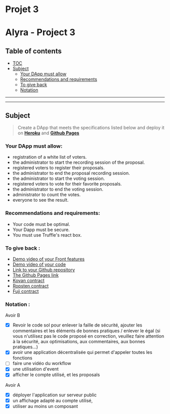 # Projet 3

# Alyra - Project 3

## Table of contents

- [TOC](#Table-of-contents)
- [Subject](#Subject)
    - [Your DApp must allow](#Your-DApp-must-allow)
    - [Recommendations and requirements](#Recommendations-and-requirements)
    - [To give back](#To-give-back)
    - [Notation](#notation)

---

---

## Subject

> Create a DApp that meets the specifications listed below and deploy it on [**Heroku**](https://www.heroku.com/) and [**Github Pages**](https://pages.github.com/)
> 

### **Your DApp must allow:**

- registration of a white list of voters.
- the administrator to start the recording session of the proposal.
- registered voters to register their proposals.
- the administrator to end the proposal recording session.
- the administrator to start the voting session.
- registered voters to vote for their favorite proposals.
- the administrator to end the voting session.
- administrator to count the votes.
- everyone to see the result.

### **Recommendations and requirements:**

- Your code must be optimal.
- Your Dapp must be secure.
- You must use Truffle's react box.

### **To give back :**

- [Demo video of your Front features](https://www.loom.com/share/7d4739a4fa5b4a489964b3acb00f56c2)
- [Demo video of your code](https://www.loom.com/share/489333ebb6954dd494f8140b8bbcb9b3)
- [Link to your Github repository](https://github.com/tonTed/alyra_P3/tree/main) 
- [The Github Pages link](https://tonted.github.io/alyra_P3/)
- [Kovan contract](https://kovan.etherscan.io/address/0xd089edab994556409c73d94c7225533f2ce60eb5)
- [Ropsten contract](https://ropsten.etherscan.io/address/0xf28140450e8691ce9b90d87c183c2bf6c2c26ed6)
- [Fuji contract](https://testnet.snowtrace.io/address/0xac66956554377EE423f0187E97AC1dAFBeB8ec2E)

### **Notation :**
Avoir B
- [x] Revoir le code sol pour enlever la faille de sécurité, ajouter les commentaires et les éléments de bonnes pratiques / enlever le égal (si vous n'utilisez pas le code proposé en correction, veuillez faire attention à la
sécurité, aux optimisations, aux commentaires, aux bonnes pratiques...)
- [x] avoir une application décentralisée qui permet d'appeler toutes les fonctions
- [ ] faire une vidéo du workflow
- [x] une utilisation d'event
- [x] afficher le compte utilisé, et les proposals

Avoir A
- [x] déployer l'application sur serveur public
- [x] un affichage adapté au compte utilisé,
- [x] utiliser au moins un composant